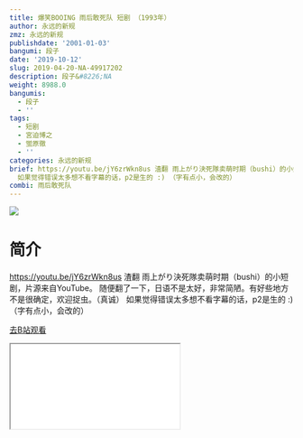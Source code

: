 ```yaml
---
title: 爆笑BOOING 雨后敢死队 短剧 （1993年）
author: 永远的新规
zmz: 永远的新规
publishdate: '2001-01-03'
bangumi: 段子
date: '2019-10-12'
slug: 2019-04-20-NA-49917202
description: 段子&#8226;NA
weight: 8988.0
bangumis:
  - 段子
  - ''
tags:
  - 短剧
  - 宮迫博之
  - 蛍原徹
  - ''
categories: 永远的新规
brief: https://youtu.be/jY6zrWkn8us 渣翻 雨上がり決死隊卖萌时期（bushi）的小短剧，片源来自YouTube。 随便翻了一下，日语不是太好，非常简陋。有好些地方不是很确定，欢迎捉虫。（真诚）
  如果觉得错误太多想不看字幕的话，p2是生的 :) （字有点小，会改的）
combi: 雨后敢死队
---
```

![](https://raw.githubusercontent.com/tcgriffith/owaraisite/master/static/tmpimg/2c267658c076ab7387996818f9c4e2ad9436def8.jpg.480.jpg)
# 简介  
https://youtu.be/jY6zrWkn8us
渣翻
雨上がり決死隊卖萌时期（bushi）的小短剧，片源来自YouTube。
随便翻了一下，日语不是太好，非常简陋。有好些地方不是很确定，欢迎捉虫。（真诚）
如果觉得错误太多想不看字幕的话，p2是生的 :)
（字有点小，会改的）  

[去B站观看](https://www.bilibili.com/video/av49917202/)
<div class ="resp-container"><iframe class="testiframe" src="//player.bilibili.com/player.html?aid=49917202"", scrolling="no", allowfullscreen="true" > </iframe></div> 
